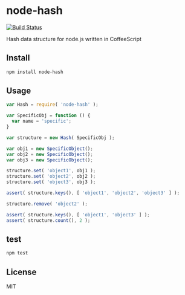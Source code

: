 node-hash
=========

[![Build Status](https://travis-ci.org/fabriziomoscon/node-hash.png?branch=master)](https://travis-ci.org/fabriziomoscon/node-hash)

Hash data structure for node.js written in CoffeeScript

Install
-------

```bash
npm install node-hash
```

Usage
-----

```JavaScript
var Hash = require( 'node-hash' );

var SpecificObj = function () {
  var name = 'specific';
}

var structure = new Hash( SpecificObj );

var obj1 = new SpecificObject();
var obj2 = new SpecificObject();
var obj3 = new SpecificObject();

structure.set( 'object1', obj1 );
structure.set( 'object2', obj2 );
structure.set( 'object3', obj3 );

assert( structure.keys(), [ 'object1', 'object2', 'object3' ] );

structure.remove( 'object2' );

assert( structure.keys(), [ 'object1', 'object3' ] );
assert( structure.count(), 2 );
```

test
----

```bash
npm test
```

License
-------

MIT
